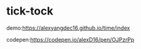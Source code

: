 # tick-tock
demo:https://alexyangdec16.github.io/time/index   

codepen:https://codepen.io/alexD16/pen/OJPzrPp
